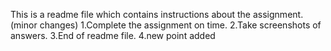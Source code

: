 This is a readme file which contains instructions about the assignment.(minor changes)
1.Complete the assignment on time.
2.Take screenshots of answers.
3.End of readme file.
4.new point added